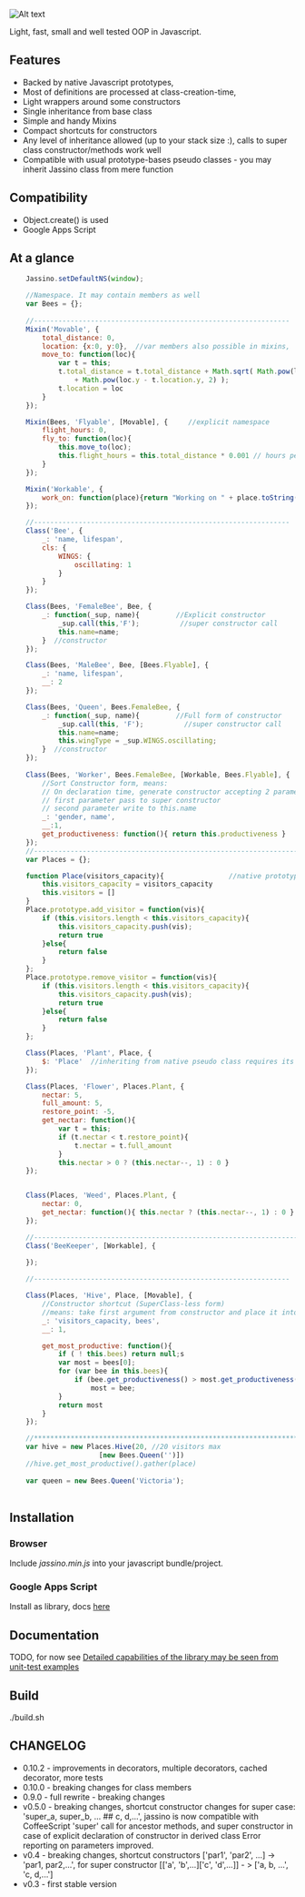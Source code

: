 ![Alt text](https://rawgit.com/altitudebreath/jassino/raw/master/site/logo.png)

Light, fast, small and well tested OOP in Javascript.

## Features

* Backed by native Javascript prototypes, 
* Most of definitions are processed at class-creation-time, 
* Light wrappers around some constructors
* Single inheritance from base class
* Simple and handy Mixins
* Compact shortcuts for constructors
* Any level of inheritance allowed (up to your stack size :), calls to super class constructor/methods work well
* Compatible with usual prototype-bases pseudo classes - you may inherit Jassino class from mere function

## Compatibility
* Object.create() is used
* Google Apps Script

## At a glance
```javascript
    Jassino.setDefaultNS(window);

    //Namespace. It may contain members as well
    var Bees = {};
    
    //---------------------------------------------------------------
    Mixin('Movable', {        
        total_distance: 0,
        location: {x:0, y:0},  //var members also possible in mixins, 
        move_to: function(loc){
            var t = this;
            t.total_distance = t.total_distance + Math.sqrt( Math.pow(loc.x - t.location.x, 2) 
                + Math.pow(loc.y - t.location.y, 2) );
            t.location = loc
        }
    });

    Mixin(Bees, 'Flyable', [Movable], {     //explicit namespace
        flight_hours: 0,
        fly_to: function(loc){ 
            this.move_to(loc);
            this.flight_hours = this.total_distance * 0.001 // hours per meter
        }
    });

    Mixin('Workable', {   
        work_on: function(place){return "Working on " + place.toString()}
    });

    //---------------------------------------------------------------
    Class('Bee', {             
        _: 'name, lifespan',
        cls: {
            WINGS: {
                oscillating: 1
            }
        }
    });

    Class(Bees, 'FemaleBee', Bee, {
        _: function(_sup, name){         //Explicit constructor
            _sup.call(this,'F');          //super constructor call
            this.name=name;
        }  //constructor
    });

    Class(Bees, 'MaleBee', Bee, [Bees.Flyable], {
        _: 'name, lifespan',
        __: 2
    });

    Class(Bees, 'Queen', Bees.FemaleBee, {               
        _: function(_sup, name){         //Full form of constructor
            _sup.call(this, 'F');          //super constructor call
            this.name=name;
            this.wingType = _sup.WINGS.oscillating;
        }  //constructor
    });
    
    Class(Bees, 'Worker', Bees.FemaleBee, [Workable, Bees.Flyable], {
        //Sort Constructor form, means: 
        // On declaration time, generate constructor accepting 2 parameters,
        // first parameter pass to super constructor
        // second parameter write to this.name 
        _: 'gender, name',
        __:1,
        get_productiveness: function(){ return this.productiveness }
    });
    //----------------------------------------------------------------------------------------------
    var Places = {};

    function Place(visitors_capacity){                //native prototype-based class         
        this.visitors_capacity = visitors_capacity
        this.visitors = []
    }
    Place.prototype.add_visitor = function(vis){
        if (this.visitors.length < this.visitors_capacity){
            this.visitors_capacity.push(vis);
            return true
        }else{
            return false
        }
    };
    Place.prototype.remove_visitor = function(vis){
        if (this.visitors.length < this.visitors_capacity){
            this.visitors_capacity.push(vis);
            return true
        }else{
            return false
        }
    };

    Class(Places, 'Plant', Place, {
        $: 'Place'  //inheriting from native pseudo class requires its explicit name
    });

    Class(Places, 'Flower', Places.Plant, {
        nectar: 5,
        full_amount: 5,
        restore_point: -5,
        get_nectar: function(){ 
            var t = this;
            if (t.nectar < t.restore_point){
                t.nectar = t.full_amount
            }
            this.nectar > 0 ? (this.nectar--, 1) : 0 }
    });


    Class(Places, 'Weed', Places.Plant, {
        nectar: 0,
        get_nectar: function(){ this.nectar ? (this.nectar--, 1) : 0 }
    });

    //----------------------------------------------------------------------------------------------
    Class('BeeKeeper', [Workable], {
        
    });

    //---------------------------------------------------------------

    Class(Places, 'Hive', Place, [Movable], {
        //Constructor shortcut (SuperClass-less form)
        //means: take first argument from constructor and place it into this.bees
        _: 'visitors_capacity, bees',
        __: 1,

        get_most_productive: function(){
            if ( ! this.bees) return null;s
            var most = bees[0];
            for (var bee in this.bees){
                if (bee.get_productiveness() > most.get_productiveness())
                    most = bee;
            }
            return most
        }
    });

    //***************************************************************************
    var hive = new Places.Hive(20, //20 visitors max
                      [new Bees.Queen('')])
    //hive.get_most_productive().gather(place)
    
    var queen = new Bees.Queen('Victoria');
    
 ```
 
## Installation
 
### Browser
Include _jassino.min.js_ into your javascript bundle/project.
  
### Google Apps Script
Install as library, docs [here](https://developers.google.com/apps-script/guide_libraries)

## Documentation

TODO, for now see
[Detailed capabilities of the library may be seen from unit-test examples](https://github.com/altitudebreath/jassino/blob/master/test/test.js)  


## Build
./build.sh

## CHANGELOG

* 0.10.2 - improvements in decorators, multiple decorators, 
cached decorator, more tests
* 0.10.0 - breaking changes for class members
* 0.9.0 - full rewrite - breaking changes
* v0.5.0 - breaking changes, shortcut constructor changes for super case:  
         'super_a, super_b, ... ## c, d,...',
         jassino is now compatible with CoffeeScript 'super' call for ancestor methods, and super constructor
         in case of explicit declaration of constructor in derived class
         Error reporting on parameters improved.
* v0.4 - breaking changes, shortcut constructors ['par1', 'par2', ...] -> 
         'par1, par2,...', for super constructor [['a', 'b',...]['c', 'd',...]] - > ['a, b, ...', 'c, d,...']
* v0.3 - first stable version

